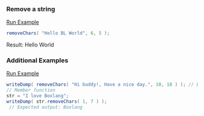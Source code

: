 ### Remove a string



<a href="https://try.boxlang.io/?code=eJwrSs3NL0t1zkgsKtZQUPJIzcnJV3B28%2FVRCM8vyklR0lEw01EwVdC05gIAIHwL%2Bw%3D%3D" target="_blank">Run Example</a>

```java
removeChars( "Hello BL World", 6, 5 );

```

Result: Hello World

### Additional Examples

<a href="https://try.boxlang.io/?code=eJxtjr0KwjAcxPc8xZmphdDaSbE4qVBBHyJN%2FmKgaUqatPbtDR0UweGm%2B%2Fjd7E2gc7RDBk%2FWTXR6Sj9m4I1BG7VeNgKNnAgSvVEELZeCC1TbpD1y5DXKEpfXQCqQhothiOGAT5sl9062JY9H7FUwrmdj8DiCX9ElHm5REfGazd8nKVD8vKkEdiuM%2FaWtE%2BwNiL0%2FwA%3D%3D" target="_blank">Run Example</a>

```java
writeDump( removeChars( "Hi buddy!, Have a nice day.", 10, 18 ) ); // Expected output: Hi buddy!
// Member function
str = "I love Boxlang";
writeDump( str.removeChars( 1, 7 ) );
 // Expected output: Boxlang

```



